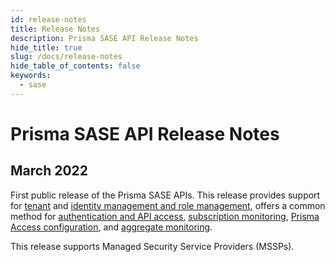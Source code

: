 ```yaml
---
id: release-notes
title: Release Notes
description: Prisma SASE API Release Notes 
hide_title: true
slug: /docs/release-notes
hide_table_of_contents: false
keywords:
  - sase
---
```


# Prisma SASE API Release Notes

## March 2022

First public release of the Prisma SASE APIs. This release provides support for 
[tenant](/sase/docs/tenant-service-groups) and 
[identity management and role management](/sase/docs/roles), 
offers a common method for 
[authentication and API access](/sase/docs/api-call), 
[subscription monitoring](/sase/api/subscription),
[Prisma Access configuration](/sase/docs/prisma-access-config/prisma-access-config), 
and [aggregate monitoring](/sase/docs/mt-monitor).

This release supports Managed Security Service Providers (MSSPs).

